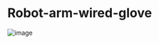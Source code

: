 # Robot-arm-wired-glove
![image](https://github.com/ee-nv-works/Robot-arm-wired-glove/assets/80710456/17c95afb-d3ba-4ff4-acfc-dc4b44323f30)
